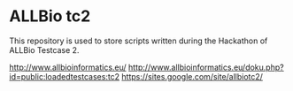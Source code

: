 ALLBio tc2
=========

This repository is used to store scripts written during the Hackathon of ALLBio Testcase 2.


http://www.allbioinformatics.eu/
http://www.allbioinformatics.eu/doku.php?id=public:loadedtestcases:tc2
https://sites.google.com/site/allbiotc2/
